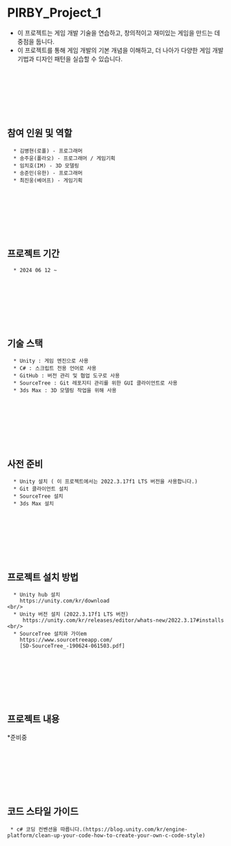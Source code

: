 # PIRBY_Project_1
  * 이 프로젝트는 게임 개발 기술을 연습하고, 창의적이고 재미있는 게임을 만드는 데 중점을 둡니다.
  * 이 프로젝트를 통해 게임 개발의 기본 개념을 이해하고, 더 나아가 다양한 게임 개발 기법과 디자인 패턴을 실습할 수 있습니다.
    
<br/> <br/> <br/> <br/> <br/> <br/>

## 참여 인원 및 역할
```
  * 김병현(로폴) - 프로그래머
  * 송주윤(폴라오) - 프로그래머 / 게임기획
  * 임치호(IM) - 3D 모델링
  * 송준민(유한) - 프로그래머
  * 최진웅(베어프) - 게임기획
```

<br/> <br/> <br/> <br/> <br/> <br/>

## 프로젝트 기간
```
  * 2024 06 12 ~
```

<br/> <br/> <br/> <br/> <br/> <br/>

## 기술 스택
```
  * Unity : 게임 엔진으로 사용
  * C# : 스크립트 전용 언어로 사용
  * GitHub : 버전 관리 및 협업 도구로 사용
  * SourceTree : Git 레포지티 관리를 위한 GUI 클라이언트로 사용
  * 3ds Max : 3D 모델링 작업을 위해 사용
```

<br/> <br/> <br/> <br/> <br/> <br/>

## 사전 준비
```
  * Unity 설치 ( 이 프로젝트에서는 2022.3.17f1 LTS 버전을 사용합니다.)
  * Git 클라이언트 설치
  * SourceTree 설치
  * 3ds Max 설치
```

<br/> <br/> <br/> <br/> <br/> <br/>

## 프로젝트 설치 방법
```
  * Unity hub 설치
    https://unity.com/kr/download
<br/>
  * Unity 버전 설치 (2022.3.17f1 LTS 버전)
     https://unity.com/kr/releases/editor/whats-new/2022.3.17#installs
<br/>
  * SourceTree 설치와 가이em
    https://www.sourcetreeapp.com/
    [SD-SourceTree_-190624-061503.pdf]
```
<br/> <br/> <br/> <br/> <br/> <br/>

## 프로젝트 내용
  *준비중

<br/> <br/> <br/> <br/> <br/> <br/>

## 코드 스타일 가이드

```
 * c# 코딩 컨벤션을 따릅니다.(https://blog.unity.com/kr/engine-platform/clean-up-your-code-how-to-create-your-own-c-code-style)
```

<br/> <br/> <br/> <br/> <br/> <br/>



